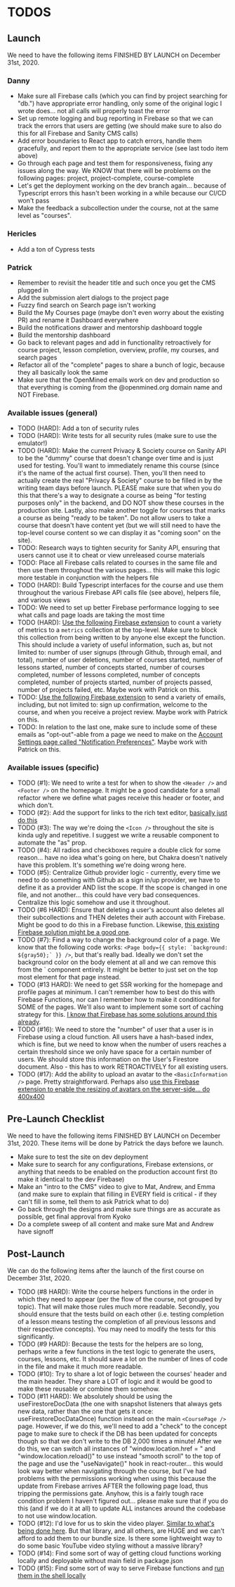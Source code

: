 # TODOS

## Launch

We need to have the following items FINISHED BY LAUNCH on December 31st, 2020.

### Danny

- Make sure all Firebase calls (which you can find by project searching for "db.") have appropriate error handling, only some of the original logic I wrote does... not all calls will properly toast the error
- Set up remote logging and bug reporting in Firebase so that we can track the errors that users are getting (we should make sure to also do this for all Firebase and Sanity CMS calls)
- Add error boundaries to React app to catch errors, handle them gracefully, and report them to the appropriate service (see last todo item above)
- Go through each page and test them for responsiveness, fixing any issues along the way. We KNOW that there will be problems on the following pages: project, project-complete, course-complete
- Let's get the deployment working on the dev branch again... because of Typescript errors this hasn't been working in a while because our CI/CD won't pass
- Make the feedback a subcollection under the course, not at the same level as "courses".

### Hericles

- Add a ton of Cypress tests

### Patrick

- Remember to revisit the header title and such once you get the CMS plugged in
- Add the submission alert dialogs to the project page
- Fuzzy find search on Search page isn't working
- Build the My Courses page (maybe don't even worry about the existing PR) and rename it Dashboard everywhere
- Build the notifications drawer and mentorship dashboard toggle
- Build the mentorship dashboard
- Go back to relevant pages and add in functionality retroactively for course project, lesson completion, overview, profile, my courses, and search pages
- Refactor all of the "complete" pages to share a bunch of logic, because they all basically look the same
- Make sure that the OpenMined emails work on dev and production so that everything is coming from the @openmined.org domain name and NOT Firebase.

### Available issues (general)

- TODO (HARD): Add a ton of security rules
- TODO (HARD): Write tests for all security rules (make sure to use the emulator!)
- TODO (HARD): Make the current Privacy & Society course on Sanity API to be the "dummy" course that doesn't change over time and is just used for testing. You'll want to immediately rename this course (since it's the name of the actual first course). Then, you'll then need to actually create the real "Privacy & Society" course to be filled in by the writing team days before launch. PLEASE make sure that when you do this that there's a way to designate a course as being "for testing purposes only" in the backend, and DO NOT show these courses in the production site. Lastly, also make another toggle for courses that marks a course as being "ready to be taken". Do not allow users to take a course that doesn't have content yet (but we will still need to have the top-level course content so we can display it as "coming soon" on the site).
- TODO: Research ways to tighten security for Sanity API, ensuring that users cannot use it to cheat or view unreleased course materials
- TODO: Place all Firebase calls related to courses in the same file and then use them throughout the various pages... this will make this logic more testable in conjunction with the helpers file
- TODO (HARD): Build Typescript interfaces for the course and use them throughout the various Firebase API calls file (see above), helpers file, and various views
- TODO: We need to set up better Firebase performance logging to see what calls and page loads are taking the most time
- TODO (HARD): [Use the following Firebase extension](https://firebase.google.com/products/extensions/firestore-counter) to count a variety of metrics to a `metrics` collection at the top-level. Make sure to block this collection from being written to by anyone else except the function. This should include a variety of useful information, such as, but not limited to: number of user signups (through Github, through email, and total), number of user deletions, number of courses started, number of lessons started, number of concepts started, number of courses completed, number of lessons completed, number of concepts completed, number of projects started, number of projects passed, number of projects failed, etc. Maybe work with Patrick on this.
- TODO: [Use the following Firebase extension](https://firebase.google.com/products/extensions/firestore-send-email) to send a variety of emails, including, but not limited to: sign up confirmation, welcome to the course, and when you receive a project review. Maybe work with Patrick on this.
- TODO: In relation to the last one, make sure to include some of these emails as "opt-out"-able from a page we need to make on the [Account Settings page called "Notification Preferences"](https://www.figma.com/file/qravzmnQ0ESokNMhMVU9Zk/Wireframes?node-id=937%3A415). Maybe work with Patrick on this.

### Available issues (specific)

- TODO (#1): We need to write a test for when to show the `<Header />` and `<Footer />` on the homepage. It might be a good candidate for a small refactor where we define what pages receive this header or footer, and which don't.
- TODO (#2): Add the support for links to the rich text editor, [basically just do this](https://www.slatejs.org/examples/links)
- TODO (#3): The way we're doing the `<Icon />` throughout the site is kinda ugly and repetitive. I suggest we write a reusable component to automate the "as" prop.
- TODO (#4): All radios and checkboxes require a double click for some reason... have no idea what's going on here, but Chakra doesn't natively have this problem. It's something we're doing wrong here.
- TODO (#5): Centralize Github provider logic - currently, every time we need to do something with Github as a sign in/up provider, we have to define it as a provider AND list the scope. If the scope is changed in one file, and not another... this could have very bad consequences. Centralize this logic somehow and use it throughout.
- TODO (#6 HARD): Ensure that deleting a user's account also deletes all their subcollections and THEN deletes their auth account with Firebase. Might be good to do this in a Firebase function. Likewise, [this existing Firebase solution might be a good one](https://firebase.google.com/products/extensions/delete-user-data).
- TODO (#7): Find a way to change the background color of a page. We know that the following code works: `` <Page body={{ style: `background: ${gray50};` }} /> ``, but that's really bad. Ideally we don't set the background color on the body element at all and we can remove this from the `<Page /> component entirely. It might be better to just set on the top most element for that page instead.
- TODO (#13 HARD): We need to get SSR working for the homepage and profile pages at minimum. I can't remember how to best do this with Firebase Functions, nor can I remember how to make it conditional for SOME of the pages. We'll also want to implement some sort of caching strategy for this. [I know that Firebase has some solutions around this already](https://www.youtube.com/watch?v=82tZAPMHfT4).
- TODO (#16): We need to store the "number" of user that a user is in Firebase using a cloud function. All users have a hash-based index, which is fine, but we need to know when the number of users reaches a certain threshold since we only have space for a certain number of users. We should store this information on the User's Firestore document. Also - this has to work RETROACTIVELY for all existing users.
- TODO (#17): Add the ability to upload an avatar to the `<BasicInformation />` page. Pretty straightforward. Perhaps also [use this Firebase extension to enable the resizing of avatars on the server-side... do 400x400](https://firebase.google.com/products/extensions/storage-resize-images)

## Pre-Launch Checklist

We need to have the following items FINISHED BY LAUNCH on December 31st, 2020. These items will be done by Patrick the days before we launch.

- Make sure to test the site on dev deployment
- Make sure to search for any configurations, Firebase extensions, or anything that needs to be enabled on the production account first (to make it identical to the dev Firebase)
- Make an "intro to the CMS" video to give to Mat, Andrew, and Emma (and make sure to explain that filling in EVERY field is critical - if they can't fill in some, tell them to ask Patrick what to do)
- Go back through the designs and make sure things are as accurate as possible, get final approval from Kyoko
- Do a complete sweep of all content and make sure Mat and Andrew have signoff

## Post-Launch

We can do the following items after the launch of the first course on December 31st, 2020.

- TODO (#8 HARD): Write the course helpers functions in the order in which they need to appear (per the flow of the course, not grouped by topic). That will make those rules much more readable. Secondly, you should ensure that the tests build on each other (i.e. testing completion of a lesson means testing the completion of all previous lessons and their respective concepts). You may need to modify the tests for this significantly.
- TODO (#9 HARD): Because the tests for the helpers are so long, perhaps write a few functions in the test logic to generate the users, courses, lessons, etc. It should save a lot on the number of lines of code in the file and make it much more readable.
- TODO (#10): Try to share a lot of logic between the courses' header and the main header. They share a LOT of logic and it would be good to make these reusable or combine them somehow.
- TODO (#11 HARD): We absolutely should be using the useFirestoreDocData (the one with snapshot listeners that always gets new data, rather than the one that gets it once: useFirestoreDocDataOnce) function instead on the main `<CoursePage />` page. However, if we do this, we'll need to add a "check" to the concept page to make sure to check if the DB has been updated for concepts though so that we don't write to the DB 2,000 times a minute! After we do this, we can switch all instances of "window.location.href = " and "window.location.reload()" to use instead "smooth scroll" to the top of the page and use the "useNavigate()" hook in react-router... this would look way better when navigating through the course, but I've had problems with the permissions working when using this because the update from Firebase arrives AFTER the following page load, thus tripping the permissions gate. Anyhow, this is a fairly tough race condition problem I haven't figured out... please make sure that if you do this (and if we do it at all) to update ALL instances around the codebase to not use window.location.
- TODO (#12): I'd love for us to skin the video player. [Similar to what's being done here](https://plyr.io/). But that library, and all others, are HUGE and we can't afford to add them to our bundle size. Is there some lightweight way to do some basic YouTube video styling without a massive library?
- TODO (#14): Find some sort of way of getting cloud functions working locally and deployable without main field in package.json
- TODO (#15): Find some sort of way to serve Firebase functions and [run them in the shell locally](https://medium.com/mean-fire/nx-nrwl-firebase-functions-98f96f514055)
